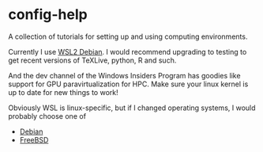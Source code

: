 # config-help

A collection of tutorials for setting up and using computing environments.

Currently I use 
[WSL2 Debian](https://wiki.debian.org/InstallingDebianOn/Microsoft/Windows/SubsystemForLinux).
I would recommend upgrading to testing to get recent versions of TeXLive,
python, R and such.

And the dev channel of the Windows Insiders Program has goodies like
support for GPU paravirtualization for HPC.
Make sure your linux kernel is up to date for new things to work!

Obviously WSL is linux-specific, but if I changed operating systems,
I would probably choose one of
- [Debian](https://www.debian.org/intro/)
- [FreeBSD](https://docs.freebsd.org/en/articles/explaining-bsd/index.html)
